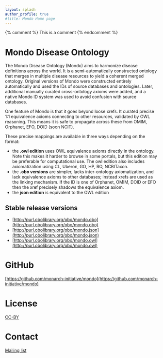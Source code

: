 ```yaml
---
layout: splash
author_profile: true
#title: Mondo Home page
---
```

{% comment %} This is a comment {% endcomment %}

# Mondo Disease Ontology

The Mondo Disease Ontology (Mondo) aims to harmonize disease definitions across the world. It is a semi-automatically constructed ontology that merges in multiple disease resources to yield a coherent merged ontology. Original versions of Mondo were constructed entirely automatically and used the IDs of source databases and ontologies. Later, additional manually curated cross-ontology axioms were added, and a native Mondo ID system was used to avoid confusion with source databases.

One feature of Mondo is that it goes beyond loose xrefs. It curated precise 1:1 equivalence axioms connecting to other resources, validated by OWL reasoning. This means it is safe to propagate across these from OMIM, Orphanet, EFO, DOID (soon NCIT).

These precise mappings are available in three ways depending on the format:
- the **.owl edition** uses OWL equivalence axioms directly in the ontology. Note this makes it harder to browse in some portals, but this edition may be preferable for computational use. The owl edition also includes axiomatization using CL, Uberon, GO, HP, RO, NCBITaxon.
- the **.obo versions** are simpler, lacks inter-ontology axiomatization, and lack equivalence axioms to other databases; instead xrefs are used as the linking mechanism. If the ID is one of Orphanet, OMIM, DOID or EFO then the xref precisely shadows the equivalence axiom.
- the **json edition** is equivalent to the OWL edition

## Stable release versions

 - [http://purl.obolibrary.org/obo/mondo.obo](http://purl.obolibrary.org/obo/mondo.obo)
 - [http://purl.obolibrary.org/obo/mondo.json](http://purl.obolibrary.org/obo/mondo.json)
 - [http://purl.obolibrary.org/obo/mondo.owl](http://purl.obolibrary.org/obo/mondo.owl)

# GitHub

[https://github.com/monarch-initiative/mondo](https://github.com/monarch-initiative/mondo)

# License

[CC-BY](https://creativecommons.org/licenses/by/3.0/)

# Contact

[Mailing list](https://groups.google.com/forum/#!forum/mondo-users)
